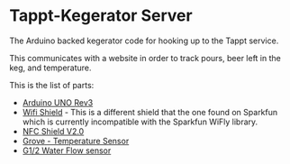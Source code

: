 Tappt-Kegerator Server
===============

The Arduino backed kegerator code for hooking up to the Tappt service.

This communicates with a website in order to track pours, beer left in the keg, and temperature.

This is the list of parts:

* [Arduino UNO Rev3](http://www.seeedstudio.com/depot/arduino-uno-rev3-p-694.html)
* [Wifi Shield](http://www.seeedstudio.com/depot/wifi-shield-p-1220.html) - This is a different shield that the one found on Sparkfun which is currently incompatible with the Sparkfun WiFly library.
* [NFC Shield V2.0](http://www.seeedstudio.com/depot/nfc-shield-v20-p-1370.html)
* [Grove - Temperature Sensor](http://www.seeedstudio.com/depot/grove-temperature-sensor-p-774.html)
* [G1/2 Water Flow sensor](http://www.seeedstudio.com/depot/g12-water-flow-sensor-p-635.html)